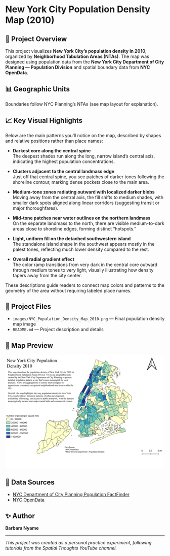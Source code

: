 # New York City Population Density Map (2010)

## 📌 Project Overview
This project visualizes **New York City’s population density in 2010**, organized by **Neighborhood Tabulation Areas (NTAs)**.
The map was designed using population data from the **New York City Department of City Planning — Population Division** and spatial boundary data from **NYC OpenData**.

## 📊 Geographic Units
Boundaries follow NYC Planning’s NTAs (see map layout for explanation).

## 📈 Key Visual Highlights

Below are the main patterns you’ll notice on the map, described by shapes and relative positions rather than place names:

- **Darkest core along the central spine**  
  The deepest shades run along the long, narrow island’s central axis, indicating the highest population concentrations.

- **Clusters adjacent to the central landmass edge**  
  Just off that central spine, you see patches of darker tones following the shoreline contour, marking dense pockets close to the main area.

- **Medium-tone zones radiating outward with localized darker blobs**  
  Moving away from the central axis, the fill shifts to medium shades, with smaller dark spots aligned along linear corridors (suggesting transit or major thoroughfares).

- **Mid-tone patches near water outlines on the northern landmass**  
  On the separate landmass to the north, there are visible medium-to-dark areas close to shoreline edges, forming distinct “hotspots.”

- **Light, uniform fill on the detached southwestern island**  
  The standalone island shape in the southwest appears mostly in the palest tones, reflecting much lower density compared to the rest.

- **Overall radial gradient effect**  
  The color ramp transitions from very dark in the central core outward through medium tones to very light, visually illustrating how density tapers away from the city center.

These descriptions guide readers to connect map colors and patterns to the geometry of the area without requiring labeled place names. 
## 📂 Project Files
- `images/NYC_Population_Density_Map_2010.png` — Final population density map image
- `README.md` — Project description and details

## 📸 Map Preview
![NYC Population Density Map 2010](https://github.com/BarbaraNyame/NYC-population-Density-Map-2010/blob/main/NYC%20Population%20Density%202010.png)

## 📑 Data Sources
- [NYC Department of City Planning Population FactFinder](https://popfactfinder.planning.nyc.gov/)  
- [NYC OpenData](https://opendata.cityofnewyork.us/)  

## ✨ Author
**Barbara Nyame**

---

*This project was created as a personal practice experiment, following tutorials from the Spatial Thoughts YouTube channel.*
